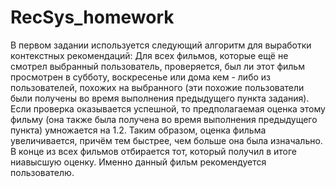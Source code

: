 # RecSys_homework
В первом задании используется следующий алгоритм для выработки контекстных рекомендаций:
Для всех фильмов, которые ещё не смотрел выбранный пользователь, проверяется, был ли этот фильм просмотрен в субботу, воскресенье или дома кем - либо из пользователей, похожих на выбранного (эти похожие пользователи были получены во время выполнения предыдущего пункта задания).
Если проверка оказывается успешной, то предполагаемая оценка этому фильму (она также была получена во время выполнения предыдущего пункта) умножается на 1.2. Таким образом, оценка фильма увеличивается, причём тем быстрее, чем больше она была изначально.
В конце из всех фильмов отбирается тот, который получил в итоге ниавысшую оценку. Именно данный фильм рекомендуется пользователю.
